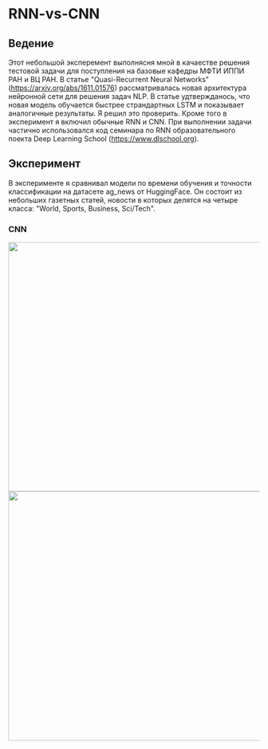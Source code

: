 # RNN-vs-CNN

## Ведение

Этот небольшой эксперемент выполнясня мной в качаестве решения тестовой задачи для поступления на базовые кафедры МФТИ ИППИ РАН и ВЦ РАН.
В статье "Quasi-Recurrent Neural Networks" (https://arxiv.org/abs/1611.01576) рассматривалась новая архитектура нейронной сети для решения задач NLP. В статье удтвержданось, что новая модель обучается быстрее страндартных LSTM и показывает аналогичные результаты. Я решил это проверить. Кроме того в эксперимент я включил обычные RNN и CNN. При выполнении задачи частично использовался код семинара по RNN образовательного поекта Deep Learning School (https://www.dlschool.org).

## Эксперимент

В эксперименте я сравнивал модели по времени обучения и точности классификации на датасете ag_news от HuggingFace. Он состоит из небольших газетных статей, новости в которых делятся на четыре класса: "World, Sports, Business, Sci/Tech".

### CNN

<img src="https://user-images.githubusercontent.com/77685420/164813999-ac0e9282-9a68-4ca5-a101-8d9d0d880818.png" width="790" height="500">
<img src="https://user-images.githubusercontent.com/77685420/164814015-544dd15b-4f88-4c72-8b12-082bf9dff875.png" width="790" height="500">



